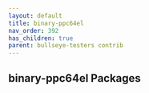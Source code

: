 ```yaml
---
layout: default
title: binary-ppc64el
nav_order: 392
has_children: true
parent: bullseye-testers contrib
---
```


## binary-ppc64el Packages
